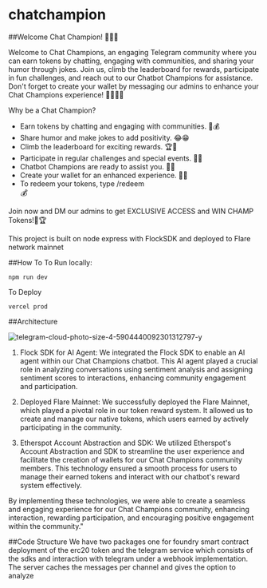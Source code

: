 # chatchampion

##Welcome Chat Champion! 🌟🚀🎉

Welcome to Chat Champions, an engaging Telegram community where you can earn tokens by chatting, engaging with communities, and sharing your humor through jokes. Join us, climb the leaderboard for rewards, participate in fun challenges, and reach out to our Chatbot Champions for assistance. Don't forget to create your wallet by messaging our admins to enhance your Chat Champions experience! 🌟💬🚀🎉


Why be a Chat Champion?
- Earn tokens by chatting and engaging with communities. 💬💰
- Share humor and make jokes to add positivity. 😂😁
- Climb the leaderboard for exciting rewards. 🏆🎁
- Participate in regular challenges and special events. 🌈🎉
- Chatbot Champions are ready to assist you. 🤖💼
- Create your wallet for an enhanced experience. 💼✨
- To redeem your tokens, type /redeem <address>💰

Join now and DM our admins to get EXCLUSIVE ACCESS and WIN CHAMP Tokens!💬🏆

This project is built on node express with FlockSDK and deployed to Flare network mainnet

##How To
To Run locally:
```
npm run dev
```

To Deploy
```
vercel prod
```
##Architecture

![telegram-cloud-photo-size-4-5904440092301312797-y](https://github.com/SwineCoder101/chatchampion/assets/20050550/00fae679-fed5-45d5-baf6-8d0621023913)


1. Flock SDK for AI Agent: We integrated the Flock SDK to enable an AI agent within our Chat Champions chatbot. This AI agent played a crucial role in analyzing conversations using sentiment analysis and assigning sentiment scores to interactions, enhancing community engagement and participation.

2. Deployed Flare Mainnet: We successfully deployed the Flare Mainnet, which played a pivotal role in our token reward system. It allowed us to create and manage our native tokens, which users earned by actively participating in the community.

3. Etherspot Account Abstraction and SDK: We utilized Etherspot's Account Abstraction and SDK to streamline the user experience and facilitate the creation of wallets for our Chat Champions community members. This technology ensured a smooth process for users to manage their earned tokens and interact with our chatbot's reward system effectively.

By implementing these technologies, we were able to create a seamless and engaging experience for our Chat Champions community, enhancing interaction, rewarding participation, and encouraging positive engagement within the community."

##Code Structure
We have two packages one for foundry smart contract deployment of the erc20 token and the telegram service which consists of the sdks and interaction with telegram under a webhook implementation. The server caches the messages per channel and gives the option to analyze


